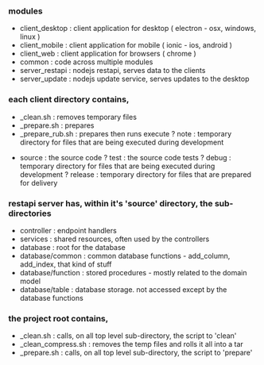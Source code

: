 

### modules
- client_desktop     : client application for desktop  ( electron  - osx, windows, linux )
- client_mobile      : client application for mobile   ( ionic     - ios, android        )
- client_web         : client application for browsers ( chrome                          )
- common             : code across multiple modules
- server_restapi     : nodejs restapi, serves data to the clients
- server_update     : nodejs update service, serves updates to the desktop

### each client directory contains,
- _clean.sh          : removes temporary files
- _prepare.sh        : prepares
- _prepare_rub.sh    : prepares then runs execute 
? note               : temporary directory for files that are being executed during development
+ source             : the source code
? test               : the source code tests
? debug              : temporary directory for files that are being executed during development
? release            : temporary directory for files that are prepared for delivery

### restapi server has, within it's 'source' directory, the sub-directories
- controller         : endpoint handlers
- services           : shared resources, often used by the controllers
- database           : root for the database
- database/common    : common database functions - add_column, add_index, that kind of stuff
- database/function  : stored procedures - mostly related to the domain model
- database/table     : database storage. not accessed except by the database functions

### the project root contains,
- _clean.sh          : calls, on all top level sub-directory, the script to 'clean'
- _clean_compress.sh : removes the temp files and rolls it all into a tar
- _prepare.sh        : calls, on all top level sub-directory, the script to 'prepare'
